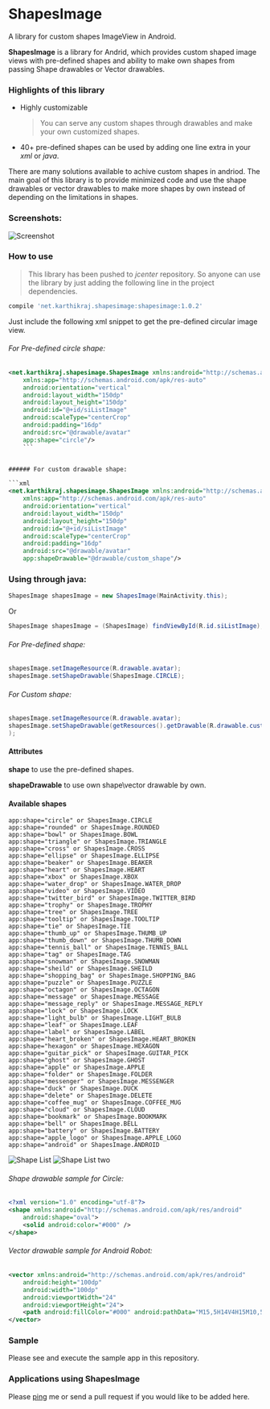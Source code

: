 # ShapesImage
A library for custom shapes ImageView in Android.


**ShapesImage** is a library for Andrid, which provides custom shaped image views with pre-defined shapes and ability to make own shapes from passing Shape drawables or Vector drawables.

### Highlights of this library

* Highly customizable

    >You can serve any custom shapes through drawables and make your own customized shapes.

* 40+ pre-defined shapes can be used by adding one line extra in your *xml* or *java*.


There are many solutions available to achive custom shapes in andriod. The main goal of this library is to provide minimized code and use the shape drawables or vector drawables to make more shapes by own instead of depending on the limitations in shapes.


### Screenshots:

![Screenshot](/images/screenshots.jpg)


### How to use

>This library has been pushed to *jcenter* repository. So anyone can use the library by just adding the following line in the project dependencies.

```gradle
compile 'net.karthikraj.shapesimage:shapesimage:1.0.2'
```

Just include the following xml snippet to get the pre-defined circular image view.

###### For Pre-defined circle shape:

```xml
<net.karthikraj.shapesimage.ShapesImage xmlns:android="http://schemas.android.com/apk/res/android"
    xmlns:app="http://schemas.android.com/apk/res-auto"
    android:orientation="vertical"
    android:layout_width="150dp"
    android:layout_height="150dp"
    android:id="@+id/siListImage"
    android:scaleType="centerCrop"
    android:padding="16dp"
    android:src="@drawable/avatar"
    app:shape="circle"/>
    ```


###### For custom drawable shape:

```xml
<net.karthikraj.shapesimage.ShapesImage xmlns:android="http://schemas.android.com/apk/res/android"
    xmlns:app="http://schemas.android.com/apk/res-auto"
    android:orientation="vertical"
    android:layout_width="150dp"
    android:layout_height="150dp"
    android:id="@+id/siListImage"
    android:scaleType="centerCrop"
    android:padding="16dp"
    android:src="@drawable/avatar"
    app:shapeDrawable="@drawable/custom_shape"/>
```

### Using through java:

```java
ShapesImage shapesImage = new ShapesImage(MainActivity.this);
```
Or
```java
ShapesImage shapesImage = (ShapesImage) findViewById(R.id.siListImage);
```

###### For Pre-defined shape:

```java
shapesImage.setImageResource(R.drawable.avatar);
shapesImage.setShapeDrawable(ShapesImage.CIRCLE);
```

###### For Custom shape:

```java
shapesImage.setImageResource(R.drawable.avatar);
shapesImage.setShapeDrawable(getResources().getDrawable(R.drawable.custom_shape)
);
```


#### Attributes


**shape** to use the pre-defined shapes.

**shapeDrawable** to use own shape\vector drawable by own.


#### Available shapes

```
app:shape="circle" or ShapesImage.CIRCLE
app:shape="rounded" or ShapesImage.ROUNDED
app:shape="bowl" or ShapesImage.BOWL
app:shape="triangle" or ShapesImage.TRIANGLE
app:shape="cross" or ShapesImage.CROSS
app:shape="ellipse" or ShapesImage.ELLIPSE
app:shape="beaker" or ShapesImage.BEAKER
app:shape="heart" or ShapesImage.HEART
app:shape="xbox" or ShapesImage.XBOX
app:shape="water_drop" or ShapesImage.WATER_DROP
app:shape="video" or ShapesImage.VIDEO
app:shape="twitter_bird" or ShapesImage.TWITTER_BIRD
app:shape="trophy" or ShapesImage.TROPHY
app:shape="tree" or ShapesImage.TREE
app:shape="tooltip" or ShapesImage.TOOLTIP
app:shape="tie" or ShapesImage.TIE
app:shape="thumb_up" or ShapesImage.THUMB_UP
app:shape="thumb_down" or ShapesImage.THUMB_DOWN
app:shape="tennis_ball" or ShapesImage.TENNIS_BALL
app:shape="tag" or ShapesImage.TAG
app:shape="snowman" or ShapesImage.SNOWMAN
app:shape="sheild" or ShapesImage.SHEILD
app:shape="shopping_bag" or ShapesImage.SHOPPING_BAG
app:shape="puzzle" or ShapesImage.PUZZLE
app:shape="octagon" or ShapesImage.OCTAGON
app:shape="message" or ShapesImage.MESSAGE
app:shape="message_reply" or ShapesImage.MESSAGE_REPLY
app:shape="lock" or ShapesImage.LOCK
app:shape="light_bulb" or ShapesImage.LIGHT_BULB
app:shape="leaf" or ShapesImage.LEAF
app:shape="label" or ShapesImage.LABEL
app:shape="heart_broken" or ShapesImage.HEART_BROKEN
app:shape="hexagon" or ShapesImage.HEXAGON
app:shape="guitar_pick" or ShapesImage.GUITAR_PICK
app:shape="ghost" or ShapesImage.GHOST
app:shape="apple" or ShapesImage.APPLE
app:shape="folder" or ShapesImage.FOLDER
app:shape="messenger" or ShapesImage.MESSENGER
app:shape="duck" or ShapesImage.DUCK
app:shape="delete" or ShapesImage.DELETE
app:shape="coffee_mug" or ShapesImage.COFFEE_MUG
app:shape="cloud" or ShapesImage.CLOUD
app:shape="bookmark" or ShapesImage.BOOKMARK
app:shape="bell" or ShapesImage.BELL
app:shape="battery" or ShapesImage.BATTERY
app:shape="apple_logo" or ShapesImage.APPLE_LOGO
app:shape="android" or ShapesImage.ANDROID
```
![Shape List](/images/shapes_list.jpg)
![Shape List two](/images/shapes_list_two.jpg)

###### Shape drawable sample for Circle:

```xml
<?xml version="1.0" encoding="utf-8"?>
<shape xmlns:android="http://schemas.android.com/apk/res/android"
    android:shape="oval">
    <solid android:color="#000" />
</shape>
```

###### Vector drawable sample for Android Robot:

```xml
<vector xmlns:android="http://schemas.android.com/apk/res/android"
    android:height="100dp"
    android:width="100dp"
    android:viewportWidth="24"
    android:viewportHeight="24">
    <path android:fillColor="#000" android:pathData="M15,5H14V4H15M10,5H9V4H10M15.53,2.16L16.84,0.85C17.03,0.66 17.03,0.34 16.84,0.14C16.64,-0.05 16.32,-0.05 16.13,0.14L14.65,1.62C13.85,1.23 12.95,1 12,1C11.04,1 10.14,1.23 9.34,1.63L7.85,0.14C7.66,-0.05 7.34,-0.05 7.15,0.14C6.95,0.34 6.95,0.66 7.15,0.85L8.46,2.16C6.97,3.26 6,5 6,7H18C18,5 17,3.25 15.53,2.16M20.5,8A1.5,1.5 0 0,0 19,9.5V16.5A1.5,1.5 0 0,0 20.5,18A1.5,1.5 0 0,0 22,16.5V9.5A1.5,1.5 0 0,0 20.5,8M3.5,8A1.5,1.5 0 0,0 2,9.5V16.5A1.5,1.5 0 0,0 3.5,18A1.5,1.5 0 0,0 5,16.5V9.5A1.5,1.5 0 0,0 3.5,8M6,18A1,1 0 0,0 7,19H8V22.5A1.5,1.5 0 0,0 9.5,24A1.5,1.5 0 0,0 11,22.5V19H13V22.5A1.5,1.5 0 0,0 14.5,24A1.5,1.5 0 0,0 16,22.5V19H17A1,1 0 0,0 18,18V8H6V18Z" />
</vector>
```




### Sample

Please see and execute the sample app in this repository.


### Applications using ShapesImage

Please [ping](mailto:raj.karthik777@gmail.com) me or send a pull request if you would like to be added here.
